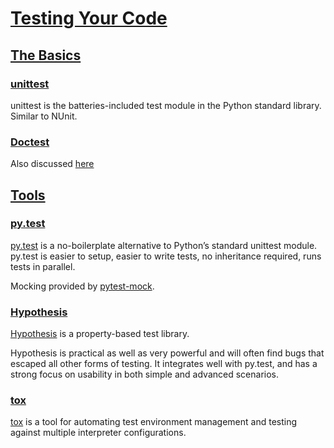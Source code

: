 # [Testing Your Code](https://docs.python-guide.org/writing/tests/#testing-your-code)

## [The Basics](https://docs.python-guide.org/writing/tests/#the-basics)

### [unittest](https://docs.python-guide.org/writing/tests/#unittest)

unittest is the batteries-included test module in the Python standard library. Similar to NUnit.

### [Doctest](https://docs.python-guide.org/writing/tests/#doctest)

Also discussed [here](../3_WritingGreatPythonCode/4_Documentation.md#docstrings-and-magic.md)

## [Tools](https://docs.python-guide.org/writing/tests/#tools)

### [py.test](https://docs.python-guide.org/writing/tests/#py-test)

[py.test](https://docs.pytest.org/en/latest/) is a no-boilerplate alternative to Python’s standard unittest module. py.test is easier to setup, easier to write tests, no inheritance required, runs tests in parallel.

Mocking provided by [pytest-mock](https://pypi.org/project/pytest-mock/).

### [Hypothesis](https://docs.python-guide.org/writing/tests/#hypothesis)

[Hypothesis](https://hypothesis.readthedocs.io/en/latest/) is a property-based test library.

Hypothesis is practical as well as very powerful and will often find bugs that escaped all other forms of testing. It integrates well with py.test, and has a strong focus on usability in both simple and advanced scenarios.

### [tox](https://docs.python-guide.org/writing/tests/#tox)

[tox](https://tox.wiki/en/latest/) is a tool for automating test environment management and testing against multiple interpreter configurations.


